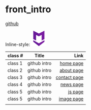 # front_intro

[github](https://github.com/mohmmad-alzoubi/front_intro)

Inline-style: 
![alt text](https://github.com/adam-p/markdown-here/raw/master/src/common/images/icon48.png "Logo Title Text 1")

| class #      | Title | Link    |
| :---        |    :----:   |          ---: |
| class 1      | github intro       | [home page](https://mohmmad-alzoubi.github.io/front_intro/index.html)   |
| class 2      | github intro       | [about page](https://mohmmad-alzoubi.github.io/front_intro/pages/about.html)   |
| class 3      | github intro       | [contact page](https://mohmmad-alzoubi.github.io/front_intro/pages/contact.html)   |
| class 4      | github intro       | [news page](https://mohmmad-alzoubi.github.io/front_intro/pages/news.html)   |
| class 5      | github intro       | [js page](https://mohmmad-alzoubi.github.io/front_intro/pages/grid.html)   |
| class 5      | github intro       | [image page](https://mohmmad-alzoubi.github.io/front_intro/pages/image.html)   |
|    |         |       |



